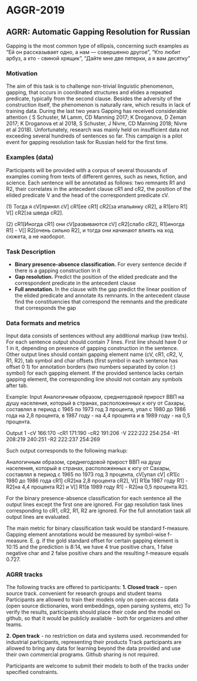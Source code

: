 # AGGR-2019
## AGRR: Automatic Gapping Resolution for Russian

Gapping is the most common type of ellipsis, concerning such examples as 
“Ей он рассказывает одно, а нам — совершенно другое”, 
“Кто любит арбуз, а кто - свиной хрящик”,
“Дайте мне две пятерки, а я вам десятку”


### Motivation

The aim of this task is to challenge non-trivial linguistic phenomenon, gapping, that occurs in coordinated structures and elides a repeated predicate, typically from the second clause. Besides the adversity of the construction itself, the phenomenon is naturally rare, which results in lack of training data. During the last two years Gapping has received considerable attention  ( S Schuster, M Lamm, CD Manning 2017; K Droganova, D Zeman  2017; K Droganova et al 2018, S Schuster, J Nivre, CD Manning 2018; Nivre et al 2018). Unfortunately, research was mainly held on insufficient data not exceeding several hundreds of sentences so far. 
This campaign is a pilot event for gapping resolution task for Russian held for the first time.


### Examples (data)

Participants will be provided with a corpus of several thousands of examples coming from texts of different genres, such as news, fiction, and science. Each sentence will be annotated as follows: two remnants R1 and R2, their correlates in the antecedent clause cR1 and cR2, the position of the elided  predicate V and the head of the correspondent predicate cV.
 
 
(1) Тогда я  cV[принял cV]  cR1[ее cR1]  cR2[за итальянку cR2], а  R1[его R1]   V[]  cR2[за шведа cR2].
 
(2) cR1[Иногда cR1] они  cV[развиваются cV]  cR2[слабо cR2],  R1[иногда R1] - V[]   R2[очень сильно R2], и тогда они начинают влиять на ход сюжета, а не наоборот.
 

### Task Description

* **Binary presence-absence classification.** For every sentence decide  if there is a gapping construction in it
* **Gap resolution.** Predict the position of the elided predicate and the correspondent predicate in the antecedent clause
* **Full annotation.** In the clause with the gap predict the linear position of the elided predicate and annotate its remnants. In the antecedent clause find the constituencies that correspond the remnants and the predicate that corresponds the gap


### Data formats and metrics

Input data consists of sentences without any additional markup (raw texts).
For each sentence output should contain 7 lines. 
First line should have 0 or 1 in it, depending on presence of gapping construction in the sentence.
Other output lines should contain gapping element name (cV, cR1, cR2, V, R1, R2), tab symbol and char offsets (first symbol in each sentence has offset 0 1) for annotation borders (two numbers separated by colon (:) symbol) for each gapping element. If the provided sentence lacks certain gapping element, the corresponding line should not contain any symbols after tab.

Example:
Input
Аналогичным образом, среднегодовой прирост ВВП на душу населения, который в странах, расположенных к югу от Сахары, составлял в период с 1965 по 1973 год 3 процента, упал с 1980 до 1986 года на 2,8 процента, в 1987 году - на 4,4 процента и в 1989 году - на 0,5 процента.

Output
1
-cV  166:170
-cR1  171:190
-cR2  191:206
-V 222:222 254:254 
-R1  208:219 240:251
-R2  222:237 254:269

Such output corresponds to the following markup:

Аналогичным образом, среднегодовой прирост ВВП на душу населения, который в странах, расположенных к югу от Сахары, составлял в период с 1965 по 1973 год 3 процента,  cV[упал cV]  cR1[с 1980 до 1986 года cR1]  cR2[на 2,8 процента cR2],  V[] R1[в 1987 году R1] -  R2[на 4,4 процента R2] и  V[] R1[в 1989 году R1] -  R2[на 0,5 процента R2].


For the binary presence-absence classification for each sentence all the output lines except the first one are ignored.
For gap resolution task lines corresponding to cR1, cR2, R1, R2 are ignored.
For the full annotation task all output lines are evaluated.

The main metric for binary classification task would be standard f-measure.
Gapping element annotations would be measured by symbol-wise f-measure. E. g. if the gold standard offset for certain gapping element is 10:15 and the prediction is 8:14, we have 4 true positive chars, 1 false negative char and 2 false positive chars and the resulting f-measure equals 0.727.

### AGRR tracks

The following tracks are offered to participants:
**1. Closed track** – open source track. 
convenient for research groups and student teams
Participants are allowed to train their models only on open-access data (open source dictionaries, word embeddings, open parsing systems, etc)
To verify the results, participants should place their code and the model on github, so that it would be publicly available - both for organizers and other teams.

**2. Open track** - no restriction on data and systems used.
recommended for industrial participants, representing their products
Track participants are allowed to bring any data for learning beyond the data provided and use their own commercial programs. Github sharing is not required. 

Participants are welcome to submit their models to both of the tracks under specified constraints.
